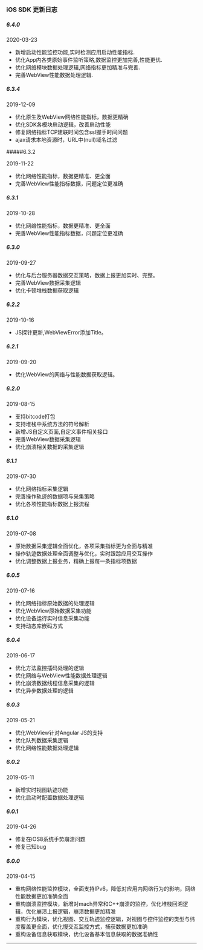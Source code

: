 ### iOS SDK 更新日志

##### 6.4.0

2020-03-23

- 新增启动性能监控功能,实时检测应用启动性能指标.
- 优化App内各类原始事件监听策略,数据监控更加完善,性能更优.
- 优化网络模块数据处理逻辑,网络指标更加精准与完善.
- 完善WebView性能数据处理逻辑.

##### 6.3.4

2019-12-09

- 优化原生及WebView网络性能指标，数据更精确
- 优化SDK各模块启动逻辑，改善启动性能
- 修复网络指标TCP建联时间包含ssl握手时间问题
- ajax请求本地资源时，URL中(null)域名过滤

#####6.3.2

2019-11-22

- 优化网络性能指标，数据更精准、更全面
- 完善WebView性能指标数据，问题定位更准确

##### 6.3.1

2019-10-28

- 优化网络性能指标，数据更精准、更全面
- 完善WebView性能指标数据，问题定位更准确

##### 6.3.0

2019-09-27

- 优化与后台服务器数据交互策略，数据上报更加实时、完整。
- 完善WebView数据采集逻辑
- 优化卡顿堆栈数据获取逻辑

##### 6.2.2

2019-10-16

- JS探针更新,WebViewError添加Title。

##### 6.2.1

2019-09-20

- 优化WebView的网络与性能数据获取逻辑。

##### 6.2.0

2019-08-15

- 支持bitcode打包
- 支持堆栈中系统方法的符号解析
- 新增JS自定义页面,自定义事件相关接口
- 完善WebView数据采集逻辑
- 优化崩溃相关数据的采集逻辑

##### 6.1.1 

2019-07-30

- 优化网络指标采集逻辑
- 完善操作轨迹的数据项与采集策略
- 优化各项性能指标数据上报流程

##### 6.1.0

2019-07-08

- 原始数据采集逻辑全面优化，各项采集指标更为全面与精准
- 操作轨迹数据处理全面调整与优化，实时跟踪应用交互操作
- 优化调整数据上报业务，精确上报每一条指标项数据

##### 6.0.5

2019-07-16

- 优化网络指标原始数据的处理逻辑
- 优化WebView原始数据采集功能
- 优化设备运行实时信息采集功能
- 支持动态库嵌码方式

##### 6.0.4

2019-06-17

- 优化方法监控插码处理的逻辑
- 优化网络与WebView性能数据处理逻辑
- 优化崩溃数据线程信息采集的逻辑
- 优化异步数据处理的逻辑

##### 6.0.3

2019-05-21

- 优化WebView针对Angular JS的支持
- 优化队列数据采集逻辑
- 优化网络性能数据处理逻辑

##### 6.0.2

2019-05-11

- 新增实时视图轨迹功能
- 优化启动时配置数据处理逻辑

##### 6.0.1

2019-04-26

- 修复在iOS8系统手势崩溃问题
- 修复已知bug

##### 6.0.0

2019-04-15

- 重构网络性能监控模块，全面支持IPv6，降低对应用内网络行为的影响，网络性能数据更加准确全面
- 重构崩溃监控模块，新增对mach异常和C++崩溃的监控，优化堆栈回溯逻辑，优化崩溃上报逻辑，崩溃数据更加精准
- 重构行为模块，优化视图、交互轨迹监控逻辑，对视图与控件监控的类型与纬度覆盖更全面，优化慢交互监控方式，捕获数据更加准确
- 重构设备信息获取模块，优化设备基本信息获取的数据准确性

------

